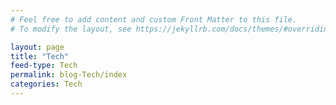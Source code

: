 ```yaml
---
# Feel free to add content and custom Front Matter to this file.
# To modify the layout, see https://jekyllrb.com/docs/themes/#overriding-theme-defaults

layout: page
title: "Tech"
feed-type: Tech
permalink: blog-Tech/index
categories: Tech
---
```

